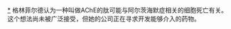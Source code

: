[*](24_Chapter_Thirteen_Bad_.xhtml#footnote-033-backlink) 格林菲尔德认为一种叫做AChE的肽可能与阿尔茨海默症相关的细胞死亡有关。这个想法尚未被广泛接受，但她的公司正在寻求开发能够介入的药物。
